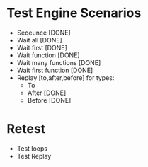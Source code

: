 ﻿
# Test Engine Scenarios
* Seqeunce [DONE]
* Wait all [DONE]
* Wait first [DONE]
* Wait function [DONE]
* Wait many functions [DONE]
* Wait first function [DONE]
* Replay [to,after,before] for types:
	* To
	* After [DONE]
	* Before [DONE]

# Retest
* Test loops
* Test Replay